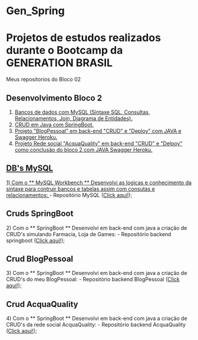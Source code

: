 # Gen_Spring

# Projetos de estudos realizados durante o Bootcamp da GENERATION BRASIL
 Meus repositorios do Bloco 02

## Desenvolvimento Bloco 2

1. <a href="#sql">Bancos de dados com MySQL (Sintaxe SQL, Consultas, Relacionamentos, Join, Diagrama de Entidades).
2. <a href="#crd">CRUD em Java com SpringBoot.
3. <a href="#pbp">Projeto "BlogPessoal" em back-end "CRUD" e "Deploy" com JAVA e Swagger Heroku.
3. <a href="#paq">Projeto Rede social "AcquaQuality" em back-end "CRUD" e "Delpoy" como conclusão do bloco 2 com JAVA Swagger Heroku.
  
  <h2 id="sql">DB's MySQL</h2>
  1) Com o ** MySQL Workbench ** Desenvolvi as logicas e conhecimento da sintaxe para contruir bancos e tabelas assim com consutas e relacionamentos:
  </a> - Repositório MySQL (<a href="https://github.com/LucasOii/Generation-Bloco-1/tree/main/Portugol">Click aqui!</a>);

  <h2 id="crd">Cruds SpringBoot</h2>
  2) Com o ** SpringBoot ** Desenvolvi em back-end com java a criação de CRUD's simulando Farmacia, Loja de Games:
  </a> - Repositório backend springboot (<a href="https://github.com/LucasOii/Generation-Bloco-1/tree/main/java">Click aqui!</a>);
  
  <h2 id="crd">Crud BlogPessoal</h2>
  3) Com o ** SpringBoot ** Desenvolvi em back-end com java a criação de CRUD's do meu BlogPessoal:
  </a> - Repositório backend BlogPessoal (<a href="https://github.com/LucasOii/Generation-Bloco-1/tree/main/java">Click aqui!</a>);

  <h2 id="crd">Crud AcquaQuality</h2>
  4) Com o ** SpringBoot ** Desenvolvi em back-end com java a criação de CRUD's da rede social AcquaQuality:
  </a> - Repositório backend AcquaQuality (<a href="https://github.com/LucasOii/Generation-Bloco-1/tree/main/java">Click aqui!</a>);
  

